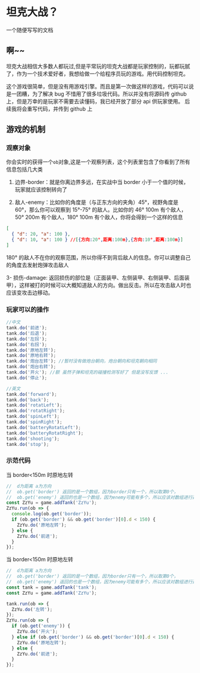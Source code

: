 # 坦克大战？

一个随便写写的文档

## 啊~~

坦克大战相信大多数人都玩过,但是平常玩的坦克大战都是玩家控制的，玩都玩腻了，作为一个技术爱好者，我想给做一个给程序员玩的游戏。用代码控制坦克。

这个游戏很简单，但是没有用游戏引擎。而且是第一次做这样的游戏，代码可以说是一团糟，为了解决 bug 不惜用了很多垃圾代码。所以并没有将源码传 github 上，但是万幸的是玩家不需要去读懂码，我已经开放了部分 api 供玩家使用。
后续我将会重写代码，并传到 github 上

## 游戏的机制

### 观察对象

你会实时的获得一个`ob`对象,这是一个观察列表，这个列表里包含了你看到了所有信息包括几大类

1. 边界-border：就是你离边界多远，在实战中当 border 小于一个值的时候，玩家就应该控制转向了

2. 敌人-enemy：比如你的角度是（与正东方向的夹角）45°，视野角度是 60°，那么你可以观察到 15°-75° 的敌人。比如你的 46° 100m 有个敌人，50° 200m 有个敌人，180° 100m 有个敌人，你将会得到一个这样的信息

```json
[
  { "d": 20, "a": 100 },
  { "d": 10, "a": 100 } //[{方向:20°,距离:100m},{方向:10°,距离:100m}]
]
```

180° 的敌人不在你的观察范围，所以你得不到背后敌人的信息。你可以调整自己的角度去发射炮弹攻击敌人

3- 损伤-damage: 返回损伤的部位是（正面装甲、左侧装甲、右侧装甲、后面装甲），这样被打的时候可以大概知道敌人的方向。做出反击。所以在攻击敌人时也应该变攻击边移动。

### 玩家可以的操作

```js
//中文
tank.do('前进');
tank.do('后退');
tank.do('左拐');
tank.do('右拐');
tank.do('原地左转');
tank.do('原地右转');
tank.do('炮台左转'); //暂时没有做炮台朝向，炮台朝向和坦克朝向相同
tank.do('炮台右转');
tank.do('开火'); //额 虽然子弹和坦克的碰撞检测写好了 但是没写反馈 ...
tank.do('停止');

//英文
tank.do('forward');
tank.do('back');
tank.do('rotatLeft');
tank.do('rotatRight');
tank.do('spinLeft');
tank.do('spinRight');
tank.do('batteryRotatLeft');
tank.do('batteryRotatRight');
tank.do('shooting');
tank.do('stop');
```

### 示范代码

当 border<150m 时原地左转

```js
//  d为距离 a为方向
//  ob.get('border') 返回的是一个数组，因为border只有一个，所以取第0个，
//  ob.get('enemy') 返回的也是一个数组，因为enemy可能有多个，所以应该对数组进行遍历
const ZzYu = game.addTank('ZzYu');
ZzYu.run(ob => {
  console.log(ob.get('border'));
  if (ob.get('border') && ob.get('border')[0].d < 150) {
    ZzYu.do('原地左转');
  } else {
    ZzYu.do('前进');
  }
});
```

当 border<150m 时原地左转

```js
//  d为距离 a为方向
//  ob.get('border') 返回的是一个数组，因为border只有一个，所以取第0个，
//  ob.get('enemy') 返回的也是一个数组，因为enemy可能有多个，所以应该对数组进行遍历
const tank = game.addTank('tank');
const ZzYu = game.addTank('ZzYu');

tank.run(ob => {
  ZzYu.do('左转');
});
ZzYu.run(ob => {
  if (ob.get('enemy')) {
    ZzYu.do('开火');
  } else if (ob.get('border') && ob.get('border')[0].d < 150) {
    ZzYu.do('原地左转');
  } else {
    ZzYu.do('前进');
  }
});
```
